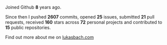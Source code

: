 Joined Github **8** years ago.

Since then I pushed **2607** commits, opened **25** issues, submitted **21** pull requests, received **160** stars across **72** personal projects and contributed to **15** public repositories.

Find out more about me on [lukasbach.com](https://lukasbach.com)

